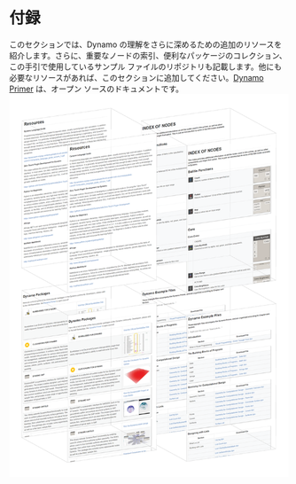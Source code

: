 

# 付録

このセクションでは、Dynamo の理解をさらに深めるための追加のリソースを紹介します。さらに、重要なノードの索引、便利なパッケージのコレクション、この手引で使用しているサンプル ファイルのリポジトリも記載します。他にも必要なリソースがあれば、このセクションに追加してください。[Dynamo Primer](https://github.com/DynamoDS/DynamoPrimer) は、オープン ソースのドキュメントです。![画像](images/A/a-cover.png)

